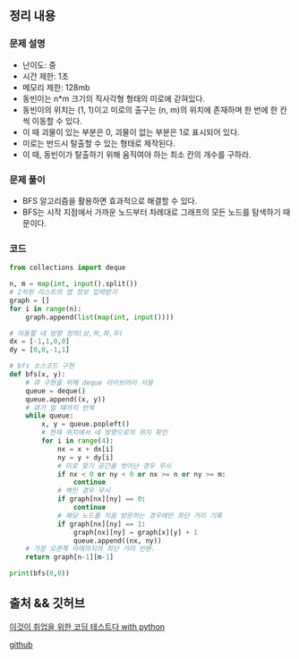 ## 정리 내용
### 문제 설명
- 난이도: 중
- 시간 제한: 1초
- 메모리 제한: 128mb
- 동빈이는 n*m 크기의 직사각형 형태의 미로에 갇혀있다.
- 동빈이의 위치는 (1, 1)이고 미로의 출구는 (n, m)의 위치에 존재하며 한 번에 한 칸씩 이동할 수 있다.
- 이 때 괴물이 있는 부분은 0, 괴물이 없는 부분은 1로 표시되어 있다.
- 미로는 반드시 탈출할 수 있는 형태로 제작된다.
- 이 때, 동빈이가 탈출하기 위해 움직여야 하는 최소 칸의 개수를 구하라.
### 문제 풀이
- BFS 알고리즘을 활용하면 효과적으로 해결할 수 있다.
- BFS는 시작 지점에서 가까운 노드부터 차례대로 그래프의 모든 노드를 탐색하기 때문이다.

### 코드
```python
from collections import deque

n, m = map(int, input().split())
# 2차원 리스트의 맵 정보 입력받기
graph = []
for i in range(n):
    graph.append(list(map(int, input())))

# 이동할 네 방향 정의(상,하,좌,우)
dx = [-1,1,0,0]
dy = [0,0,-1,1]

# bfs 소스코드 구현
def bfs(x, y):
    # 큐 구현을 위해 deque 라이브러리 사용
    queue = deque()
    queue.append((x, y))
    # 큐가 빌 떄까지 반복
    while queue:
        x, y = queue.popleft()
        # 현재 위치에서 네 방향으로의 위치 확인
        for i in range(4):
            nx = x + dx[i]
            ny = y + dy[i]
            # 미로 찾기 공간을 벗어난 경우 무시
            if nx < 0 or ny < 0 or nx >= n or ny >= m:
                continue
            # 벽인 경우 무시
            if graph[nx][ny] == 0:    
                continue
            # 해당 노드를 처음 방문하는 경우에만 최단 거리 기록
            if graph[nx][ny] == 1:
                graph[nx][ny] = graph[x][y] + 1
                queue.append((nx, ny)) 
    # 가장 오른쪽 아래까지의 최단 거리 반환.
    return graph[n-1][m-1]

print(bfs(0,0))
```

## 출처 && 깃허브
[이것이 취업을 위한 코딩 테스트다 with python](http://www.yes24.com/Product/Goods/91433923)

[github](https://github.com/KYUSEONGHAN/python-for-coding-test)